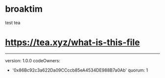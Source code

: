 # broaktim
test  tea
# https://tea.xyz/what-is-this-file
---
version: 1.0.0
codeOwners:
  - '0x86Bc92c3a622Da09CCccb85eA4534DE988B7a0Ab'
quorum: 1
